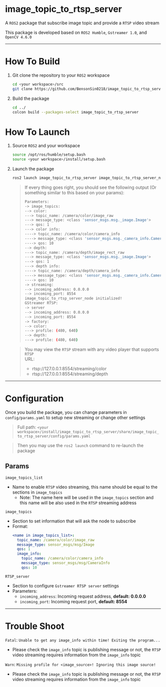 image_topic_to_rtsp_server
===

A `ROS2` package that subscribe image topic and provide a `RTSP` video stream

This package is developed based on `ROS2 Humble`, `Gstreamer 1.0`, and `OpenCV 4.6.0`

---

# How To Build

1. Git clone the repository to your `ROS2` workspace
    ```bash
    cd <your workspace>/src
    git clone https://github.com/BensonSin0218/image_topic_to_rtsp_server.git
    ```

2. Build the package
    ```bash
    cd ../
    colcon build --packages-select image_topic_to_rtsp_server
    ```

# How To Launch

1. Source `ROS2` and your workspace
    ```bash
    source /opt/ros/humble/setup.bash
    source <your workspace>/install/setup.bash
    ```

2. Launch the package
    ```bash
    ros2 launch image_topic_to_rtsp_server image_topic_to_rtsp_server_node.launch.py
    ```

    > If every thing goes right, you should see the following output (Or something similar to this based on your params):
    > ```bash
    > Parameters:
    > -> image_topics:
    > --> color:
    > ---> topic_name: /camera/color/image_raw
    > ---> message_type: <class 'sensor_msgs.msg._image.Image'>
    > ---> qos: 1
    > ---> color info:
    > ----> topic_name: /camera/color/camera_info
    > ----> message_type: <class 'sensor_msgs.msg._camera_info.CameraInfo'>
    > ----> qos: 10
    > --> depth:
    > ---> topic_name: /camera/depth/image_rect_raw
    > ---> message_type: <class 'sensor_msgs.msg._image.Image'>
    > ---> qos: 1
    > ---> depth info:
    > ----> topic_name: /camera/depth/camera_info
    > ----> message_type: <class 'sensor_msgs.msg._camera_info.CameraInfo'>
    > ----> qos: 10
    > -> streaming:
    > --> incoming_address: 0.0.0.0
    > --> incoming_port: 8554
    > image_topic_to_rtsp_server_node initialized!
    > GStreamer RTSP:
    > -> server
    > --> incoming_address: 0.0.0.0
    > --> incoming_port: 8554
    > -> factory:
    > --> color:
    > ---> profile: (480, 640)
    > --> depth:
    > ---> profile: (480, 640)
    > ```

    > You may view the `RTSP` stream with any video player that supports `RTSP` \
    > URL:
    > - rtsp://127.0.0.1:8554/streaming/color
    > - rtsp://127.0.0.1:8554/streaming/depth

---

# Configuration

Once you build the package, you can change parameters in `config/params.yaml` to setup new streaming or change other settings
> Full path: `<your workspace>/install/image_topic_to_rtsp_server/share/image_topic_to_rtsp_server/config/params.yaml`

> Then you may use the `ros2 launch` command to re-launch the package

## Params

`image_topics_list`

- Name to enable `RTSP` video streaming, this name should be equal to the sections in `image_topics`
    - Note: The name here will be used in the `image_topics` section and this name will be also used in the `RTSP` streaming address

`image_topics`

- Section to set information that will ask the node to subscribe
- Format:
    ```yaml
    <name in image_topics_list>:
      topic_name: /camera/color/image_raw
      message_type: sensor_msgs/msg/Image
      qos: 1
      image_info:
        topic_name: /camera/color/camera_info
        message_type: sensor_msgs/msg/CameraInfo
        qos: 10
    ```

`RTSP_server`

- Section to configure `Gstreamer RTSP server` settings
- Parameters:
    - `incoming_address`: Incoming request address, **default: 0.0.0.0**
    - `incoming_port`: Incoming request port, **default: 8554**

---

# Trouble Shoot

`Fatal`: `Unable to get any image_info within time! Exiting the program...`
- Please check the `image_info` topic is publishing message or not, the `RTSP` video streaming requires information from the `image_info` topic

`Warn`: `Missing profile for <image_source>! Ignoring this image source!`
- Please check the `image_info` topic is publishing message or not, the `RTSP` video streaming requires information from the `image_info` topic